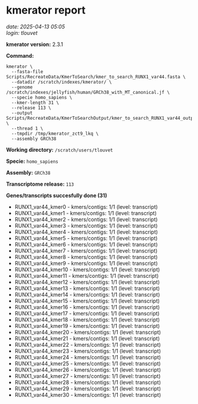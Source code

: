 # kmerator report
*date: 2025-04-13 05:05*  
*login: tlouvet*

**kmerator version:** 2.3.1

**Command:**

```
kmerator \
  --fasta-file Scripts/RecreateData/KmerToSearch/kmer_to_search_RUNX1_var44.fasta \
  --datadir /scratch/indexes/kmerator/ \
  --genome /scratch/indexes/jellyfish/human/GRCh38_with_MT_canonical.jf \
  --specie homo_sapiens \
  --kmer-length 31 \
  --release 113 \
  --output Scripts/RecreateData/KmerToSearchOutput/kmer_to_search_RUNX1_var44_output \
  --thread 1 \
  --tmpdir /tmp/kmerator_zct9_lkq \
  --assembly GRCh38
```

**Working directory:** `/scratch/users/tlouvet`

**Specie:** `homo_sapiens`

**Assembly:** `GRCh38`

**Transcriptome release:** `113`

**Genes/transcripts succesfully done (31)**

- RUNX1_var44_kmer0 - kmers/contigs: 1/1 (level: transcript)
- RUNX1_var44_kmer1 - kmers/contigs: 1/1 (level: transcript)
- RUNX1_var44_kmer2 - kmers/contigs: 1/1 (level: transcript)
- RUNX1_var44_kmer3 - kmers/contigs: 1/1 (level: transcript)
- RUNX1_var44_kmer4 - kmers/contigs: 1/1 (level: transcript)
- RUNX1_var44_kmer5 - kmers/contigs: 1/1 (level: transcript)
- RUNX1_var44_kmer6 - kmers/contigs: 1/1 (level: transcript)
- RUNX1_var44_kmer7 - kmers/contigs: 1/1 (level: transcript)
- RUNX1_var44_kmer8 - kmers/contigs: 1/1 (level: transcript)
- RUNX1_var44_kmer9 - kmers/contigs: 1/1 (level: transcript)
- RUNX1_var44_kmer10 - kmers/contigs: 1/1 (level: transcript)
- RUNX1_var44_kmer11 - kmers/contigs: 1/1 (level: transcript)
- RUNX1_var44_kmer12 - kmers/contigs: 1/1 (level: transcript)
- RUNX1_var44_kmer13 - kmers/contigs: 1/1 (level: transcript)
- RUNX1_var44_kmer14 - kmers/contigs: 1/1 (level: transcript)
- RUNX1_var44_kmer15 - kmers/contigs: 1/1 (level: transcript)
- RUNX1_var44_kmer16 - kmers/contigs: 1/1 (level: transcript)
- RUNX1_var44_kmer17 - kmers/contigs: 1/1 (level: transcript)
- RUNX1_var44_kmer18 - kmers/contigs: 1/1 (level: transcript)
- RUNX1_var44_kmer19 - kmers/contigs: 1/1 (level: transcript)
- RUNX1_var44_kmer20 - kmers/contigs: 1/1 (level: transcript)
- RUNX1_var44_kmer21 - kmers/contigs: 1/1 (level: transcript)
- RUNX1_var44_kmer22 - kmers/contigs: 1/1 (level: transcript)
- RUNX1_var44_kmer23 - kmers/contigs: 1/1 (level: transcript)
- RUNX1_var44_kmer24 - kmers/contigs: 1/1 (level: transcript)
- RUNX1_var44_kmer25 - kmers/contigs: 1/1 (level: transcript)
- RUNX1_var44_kmer26 - kmers/contigs: 1/1 (level: transcript)
- RUNX1_var44_kmer27 - kmers/contigs: 1/1 (level: transcript)
- RUNX1_var44_kmer28 - kmers/contigs: 1/1 (level: transcript)
- RUNX1_var44_kmer29 - kmers/contigs: 1/1 (level: transcript)
- RUNX1_var44_kmer30 - kmers/contigs: 1/1 (level: transcript)
